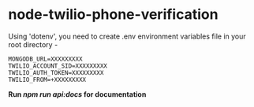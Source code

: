 # node-twilio-phone-verification
 
Using 'dotenv', you need to create .env environment variables file in your root directory - 

```
MONGODB_URL=XXXXXXXXX
TWILIO_ACCOUNT_SID=XXXXXXXXX
TWILIO_AUTH_TOKEN=XXXXXXXXX
TWILIO_FROM=+XXXXXXXXX
```

**Run _npm run api:docs_ for documentation**